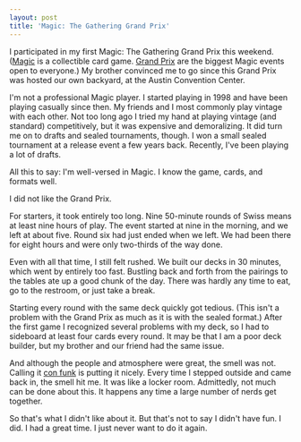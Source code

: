 ```yaml
---
layout: post
title: 'Magic: The Gathering Grand Prix'
---
```


I participated in my first Magic: The Gathering Grand Prix this
weekend. ([Magic][1] is a collectible card game. [Grand Prix][2]
are the biggest Magic events open to everyone.) My brother convinced
me to go since this Grand Prix was hosted our own backyard, at the
Austin Convention Center.

I'm not a professional Magic player. I started playing in 1998 and
have been playing casually since then. My friends and I most commonly
play vintage with each other. Not too long ago I tried my hand at
playing vintage (and standard) competitively, but it was expensive
and demoralizing. It did turn me on to drafts and sealed tournaments,
though. I won a small sealed tournament at a release event a few
years back. Recently, I've been playing a lot of drafts.

All this to say: I'm well-versed in Magic. I know the game, cards,
and formats well.

I did not like the Grand Prix.

For starters, it took entirely too long. Nine 50-minute rounds of
Swiss means at least nine hours of play. The event started at nine
in the morning, and we left at about five. Round six had just ended
when we left. We had been there for eight hours and were only
two-thirds of the way done.

Even with all that time, I still felt rushed. We built our decks
in 30 minutes, which went by entirely too fast. Bustling back and
forth from the pairings to the tables ate up a good chunk of the
day. There was hardly any time to eat, go to the restroom, or just
take a break.

Starting every round with the same deck quickly got tedious. (This
isn't a problem with the Grand Prix as much as it is with the sealed
format.) After the first game I recognized several problems with
my deck, so I had to sideboard at least four cards every round. It
may be that I am a poor deck builder, but my brother and our friend
had the same issue.

And although the people and atmosphere were great, the smell was
not. Calling it [con funk][3] is putting it nicely. Every time I
stepped outside and came back in, the smell hit me. It was like a
locker room. Admittedly, not much can be done about this. It happens
any time a large number of nerds get together.

So that's what I didn't like about it. But that's not to say I
didn't have fun. I did. I had a great time. I just never want to
do it again.

[1]: http://en.wikipedia.org/wiki/Magic:_The_Gathering
[2]: http://www.wizards.com/Magic/Magazine/Article.aspx?x=grandprix/welcome
[3]: http://www.urbandictionary.com/define.php?term=con%20funk
